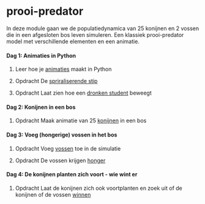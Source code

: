 # prooi-predator

In deze module gaan we de populatiedynamica van 25 konijnen en 2 vossen die in een afgesloten bos leven simuleren. Een klassiek prooi-predator model met verschillende elementen en een animatie.

#### Dag 1: Animaties in Python

1. Leer hoe je [animaties](/python/animaties) maakt in Python

2. <span class="label label-primary">Opdracht</span> De [spriraliserende stip](/beweging/stip)

3. <span class="label label-primary">Opdracht</span> Laat zien hoe een [dronken student](/beweging/student) beweegt

#### Dag 2: Konijnen in een bos

1. <span class="label label-primary">Opdracht</span> Maak animatie van 25 [konijnen](/prooipredator/konijnen) in een bos

#### Dag 3: Voeg (hongerige) vossen in het bos

1. <span class="label label-primary">Opdracht</span> Voeg [vossen](/prooipredator/vossen) toe in de simulatie

2. <span class="label label-primary">Opdracht</span> De vossen krijgen [honger](/prooipredator/vossenetenkonijnen)

#### Dag 4: De konijnen planten zich voort - wie wint er

1. <span class="label label-primary">Opdracht</span> Laat de konijnen zich ook voortplanten en zoek uit of de konijnen of de vossen [winnen](/prooipredator/konijnenreproduceren)

